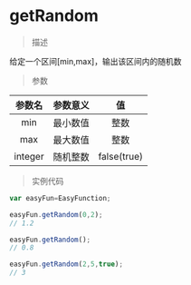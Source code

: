 # getRandom

> 描述

给定一个区间[min,max]，输出该区间内的随机数

> 参数

|     参数名     |    参数意义 | 值|
|:---------------:|:---------:|:---------:|
|min   | 最小数值   | 整数|
|max   | 最大数值   | 整数|
|integer|  随机整数 |false(true)|

> 实例代码

```javascript
var easyFun=EasyFunction;

easyFun.getRandom(0,2);
// 1.2

easyFun.getRandom();
// 0.8

easyFun.getRandom(2,5,true);
// 3
``` 
